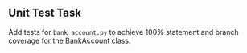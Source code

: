 ## Unit Test Task

Add tests for `bank_account.py` to achieve 100% statement and branch coverage for the BankAccount class.
